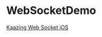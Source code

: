 # WebSocketDemo

[Kaazing Web Socket iOS](https://kaazing.com/doc/5.0/websocket_client_docs/dev-objc/p_dev_objc_client.html)
